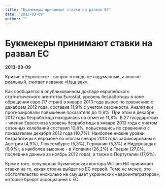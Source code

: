 ```yaml
---
title: "Букмекеры принимают ставки на развал ЕС"
date: "2013-03-09"
author: ""
---
```


# Букмекеры принимают ставки на развал ЕС

**2013-03-09** 

Кризис в Евросоюзе - вопрос отнюдь не надуманный, а вполне реальный, считает издание «[Наш век](http://wek.com.ua/)».

Как сообщается в опубликованном докладе европейского статистического агентства Eurostat, уровень безработицы в зоне обращения евро (17 стран) в январе 2013 года вырос по сравнению с декабрем 2012 года, составив 11,9% с учетом сезонности. Аналитики прогнозировали повышение показателя до 11,8%. При этом в декабре 2012 года безработица находилась на отметке 11,8%. В 27 государствах - членах Евросоюза уровень безработицы в январе 2013 года с учетом сезонных колебаний составил 10,8%, повысившись по сравнению с показателем декабря 2012 года (10,7%). Наиболее низкие уровни безработицы в еврозоне по итогам января 2013 года зафиксированы в Австрии (4,9%), Люксембурге (5,3%), Германии (5,3%) и Нидерландах (6,0%), а наиболее высокие - в Испании (26,2%) и Греции (27,0%, последние данные за ноябрь 2012 года), а также в Португалии (17,6%).

Кроме того, популярная букмекерская контора William Hill принимает ставки на то, какая страна выйдет из ЕС первой. Теме не менее, это обстоятельство нисколько не смущает украинских «евроинтеграторов», которые бредят ассоциацией с ЕС.